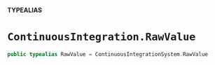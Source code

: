**TYPEALIAS**

# `ContinuousIntegration.RawValue`

```swift
public typealias RawValue = ContinuousIntegrationSystem.RawValue
```
